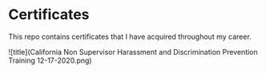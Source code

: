 # Certificates
This repo contains certificates that I have acquired throughout my career. 


![title](California Non Supervisor Harassment and Discrimination Prevention Training 12-17-2020.png)
